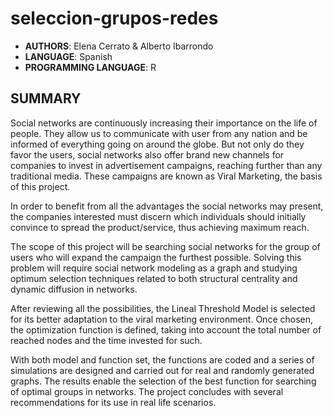 # seleccion-grupos-redes

* **AUTHORS**: Elena Cerrato & Alberto Ibarrondo
* **LANGUAGE**: Spanish
* **PROGRAMMING LANGUAGE**: R

## SUMMARY
Social networks are continuously increasing their importance on the life of people. They allow us to communicate with user from any nation and be informed of everything going on around the globe. But not only do they favor the users, social networks also offer brand new channels for companies to invest in advertisement campaigns, reaching further than any traditional media. These campaigns are known as Viral Marketing, the basis of this project.

In order to benefit from all the advantages the social networks may present, the companies interested must discern which individuals should initially convince to spread the product/service, thus achieving maximum reach.

The scope of this project will be searching social networks for the group of users who will expand the campaign the furthest possible. Solving this problem will require social network modeling as a graph and studying optimum selection techniques related to both structural centrality and dynamic diffusion in networks.

After reviewing all the possibilities, the Lineal Threshold Model is selected for its better adaptation to the viral marketing environment. Once chosen, the optimization function is defined, taking into account the total number of reached nodes and the time invested for such.

With both model and function set, the functions are coded and a series of simulations are designed and carried out for real and randomly generated graphs. The results enable the selection of the best function for searching of optimal groups in networks. The project concludes with several recommendations for its use in real life scenarios.

